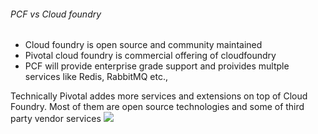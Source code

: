 


###### PCF vs Cloud foundry
- Cloud foundry is open source and community maintained
- Pivotal cloud foundry is commercial offering of cloudfoundry
- PCF will provide enterprise grade support and proivides multple services like Redis, RabbitMQ etc.,


Technically Pivotal addes more services and extensions on top of Cloud Foundry. Most of them are open source technologies and some of third party vendor services
![](https://docs.pivotal.io/application-service/2-7/release-notes/images/pcf-commercialization.png)
